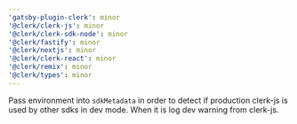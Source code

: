 ```yaml
---
'gatsby-plugin-clerk': minor
'@clerk/clerk-js': minor
'@clerk/clerk-sdk-node': minor
'@clerk/fastify': minor
'@clerk/nextjs': minor
'@clerk/clerk-react': minor
'@clerk/remix': minor
'@clerk/types': minor
---
```


Pass environment into `sdkMetadata` in order to detect if production clerk-js is used by other sdks in dev mode. When it is log dev warning from clerk-js.
